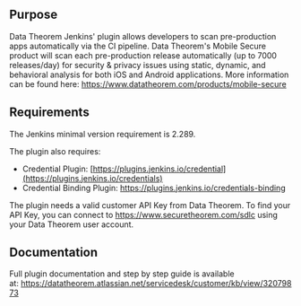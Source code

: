 ## Purpose

Data Theorem Jenkins' plugin allows developers to scan pre-production apps
automatically via the CI pipeline. Data Theorem's Mobile Secure product will scan
each pre-production release automatically (up to 7000 releases/day) for security & privacy issues using static,
dynamic, and behavioral analysis for both iOS and Android applications.
More information can be found here: https://www.datatheorem.com/products/mobile-secure

## Requirements

The Jenkins minimal version requirement is 2.289.

The plugin also requires:

-   Credential Plugin:
    [https://plugins.jenkins.io/credential](https://plugins.jenkins.io/credentials)
-   Credential Binding
    Plugin: <https://plugins.jenkins.io/credentials-binding>

The plugin needs a valid customer API Key from Data Theorem. To find
your API Key, you can connect
to <https://www.securetheorem.com/sdlc> using your Data Theorem user
account.

## Documentation

Full plugin documentation and step by step guide is available
at: <https://datatheorem.atlassian.net/servicedesk/customer/kb/view/32079873>

  

  
